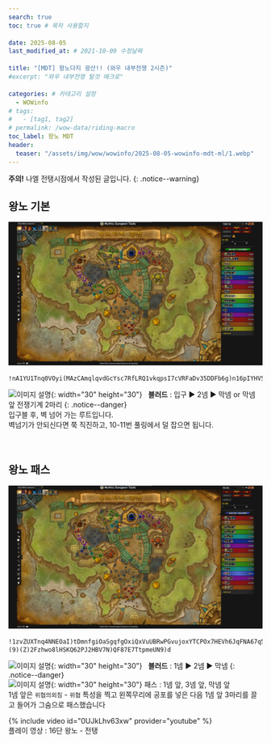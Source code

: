 ```yaml
---
search: true
toc: true # 목차 사용할지

date: 2025-08-05
last_modified_at: # 2021-10-09 수정날짜

title: "[MDT] 왕노다지 광산!! (와우 내부전쟁 2시즌)"
#excerpt: "와우 내부전쟁 탈것 매크로"

categories: # 카테고리 설정
  - WOWinfo
# tags:
#   - [tag1, tag2]
# permalink: /wow-data/riding-macro
toc_label: 왕노 MDT
header:
  teaser: "/assets/img/wow/wowinfo/2025-08-05-wowinfo-mdt-ml/1.webp"
---
```

**주의!** 나엘 전탱시점에서 작성된 글입니다.
{: .notice--warning}  

## 왕노 기본

![이미지 설명](/assets/img/wow/wowinfo/2025-08-05-wowinfo-mdt-ml/1.webp)

```  
!nA1YU1Tnq0VOyi(MAzCAmqlqvdGcYsc7RfLRQ1vkqpsI7cVRFaDv35DDFb6g)n16pIYHV51Xb124ELjp6mZCMZqjfs9Ev7vDDZtFqVSompPAyuIQ965X5L3D1OEBt)9t9Zwy7BZVbwFy6g15Q2P9Jh0lVzFDB(OD9vvJ4KBT7lQgUznli)IF4QXD9QHXgK7d4pSQPs1qGp3G)lBJle4kMGxvrLveHuwR6FfJMatkal5msTGtqyQOwqPayscm1b2adzrYPmoNHLamMnnqjWmpZvPnUqsQQeMBGqiubt65FdkZmWxWP11MCGXW1vyot45Naq2aDYLgcIeteiH0uFMKr6Z2OAybllKjuAJ6xAdu1lUd6f3b)c7a)2UP)I5ZNE43F6p(TNE4pV)Y)5X)6F)7hvTZh(f91BX2zBN7QwmVg4P9viu9zupzg5)CqwBpFCEUB04kU)Yx)R6L5BVfcYKzxF3pYdtIod5ycxrod9nyQFy6QX7V8W86AInZfFwRV1YWNaNhq(h3hhtoWyH7naUSfdXaw2124MRjqJdeQmxhlG0AYsomyvSxAbFuMdbca2goVtyZp1OA77Rm)4BtGuu7(29vyYiKWyVXSUymi6ZZCWI84ZYCG2emfDUzmlqwA1EgKtKqy5HIZnxfvjQDlwPLDlPjbRhPWIsYylqsUDeRYC6bWPCM0bAwQwrfYpViu0cIj5eZIWdexv13RpK0nuukbKYiX5usZPmbmrjw33NuFFtgXIQvUWgig(M(vraIf1M7mR0ZtwLqi7qqDeAjpZMXZ6tPJtiH5GTS6oSk21sDGLNKxWn8TDwUMbUOLGdXWAKX4IMTBmbt(FQawz3Q7W90ahcrTrTbZSvtdMBRIgSWxusLBKS2gSgItyGIdkg7uw4AuTnBDRvxuG2HKOGflqwrbgSzne)mzSydhkikQwI7gi(61vWexftYf40yGZmIlhVS9xS05MsXSi3qXi)1gcq2uctlaZobCWEB9RNybDOBcdEyE0bK6MSyAM6Z8S(mX59Cdm(zJi8Gb19KtSNASvRKX0fqYvp)e3y(iuXdo8hI6KeiUC17p1sNLU1Uu2)4dHl(vfroDMqCsbNpVan1tNOE25WvpdIxlSpT769Lf9027mpIZkgHfA3pmQ)Kgwu1QN0hV71RRd3mD0S3QVp6q(D7t3ONNSV8gYuaMh(RpcV03bv7QE084E4ff95auFTld9B)uF)Q29IazzZ(qN5ME7NV7WhxE7pIgm2HH((HR3h3UZ6tAp2naQ6b9n7dJquG8RFrR)55XUI)5hMhM0DQdwMv)3p
```  
![이미지 설명](https://wow.zamimg.com/images/wow/icons/large/spell_nature_bloodlust.jpg){: width="30" height="30"} 
&nbsp;&nbsp;**블러드** : 입구 ▶ 2넴 ▶ 막넴 or 막넴 앞 전쟁기계 2마리
{: .notice--danger}  
입구블 후, 벽 넘어 가는 루트입니다.  
벽넘기가 안되신다면 쭉 직진하고, 10-11번 풀링에서 덜 잡으면 됩니다.  
<br>
<br>

## 왕노 패스

![이미지 설명](/assets/img/wow/wowinfo/2025-08-05-wowinfo-mdt-ml/2.webp)

```
!1zvZUXTnq4NNEOaI)tDmnfgiOaSgqfgOxiQxVuUBRwPGvujoxYTCPOx7HEVh6JqFNA67q5m8hrUo2EXcTIdN5B(((gkzj2FWoC8044Ph2M8FWAis7W7DUFnCLD4(JhxMVZDz90YS1i4m7WdltlxU9(jN37EZ84cS)M7D8jRjKJ5TZhCxE92QF58RH1xTgviJB(f8NNMF0(nHTIbK27D3pT5wdz0qIFbFOwtN1WGV9WVQw4gfTtOKDDCDhtP192XVwW3dM1eSwky9kjJq5QEfNdbZ2dMhdoegbJuYfsPGQHWeimi7blszUBFHB0SUovydmgJRe6u(9aBuf8nsEFFadcbTVJkfQu(zqiEGJIWqX0uMIO0H(lagDcTf2adw3qtK9f6FPfiDV4kKxCf6lSc8)W7ardCbVDBAAx8Y7HvThkWYgch4piRbMXqyqpBiIAbJJXgfhrL4KqanlbvKljUhmprdPDyCSl8xKnY9rUt9f30ojciiJBzQsjuWXBkWlKrqTxfzWcUdFsPZHkqs1mZ71jvIPt0WXyVrtiT)Qnvx0rrxLVL0ePSPK8McWQtSOeEoXSJaRzlECstKXHlfEHUuK9D31no6oSN)OOOWDPBGbpQaYMIqA9O94U11AxXyhBusxtXPUXrBzikt9IVa1tQ23rcaBlyHQrTmz)s)uKLSYagKBz2kPBBeAz1I1Qa9wDeTOPLVYsziQ6eqAh3PXchzlAJytjfgm7MmLrW4OgL9fyfEYqcFKXzaokFub0HqMqrHHL1qvylBchsgfKES7mujsMgwhwTgYE34gjlQSXaLSF7DGOsluzBzDtLh8Xfl0q54KKhRPJtDD6G0OBoqU4Ps9XIjIUw0(zymSTz8yBZq1GMvE0AE9aWo8IfJe5ys6OK(yX0nIfAM9yqzf1JkqLhiFEcvu00NnaKp(WBtw60StIo4PmOBmaY0mQj1KIiyLrWMN4nrMq0abErp8j9CFiIvnejRAGRM9aOUFEtd6IMwA8meA8itA0LckOebc6rJIfnDWHUbJs7ZFSqY6D1JhGRWEG2m8XAF8i1(Shaa29NpFcHTD5IB2FB45JiPMVXW2Hj37CWnTdUz35p8Q11tpoFoS2AILIr(TBZp6wMX3TIe66bVZDgEdQd2Hv3K7bp8cA1hVC50O)7hhxD(YJKtOX7Ek89N)Z)4F)0)8XF6)(9)(Z)2Fzhwo8lHSKQ62PJ2HBV7N)QF87E7TtpmeUN9)d
```

![이미지 설명](https://wow.zamimg.com/images/wow/icons/large/spell_nature_bloodlust.jpg){: width="30" height="30"} 
&nbsp;&nbsp;**블러드** : 1넴 ▶ 2넴 ▶ 막넴
{: .notice--danger}  
![이미지 설명](https://wow.zamimg.com/images/wow/icons/large/ability_ambush.jpg){: width="30" height="30"} 패스 : 1넴 앞, 3넴 앞, 막넴 앞  
1넴 앞은 `위협의외침` - `위협` 특성을 찍고 왼쪽무리에 공포를 넣은 다음 1넴 앞 3마리를 끌고 들어가 그숨으로 패스했습니다
<br>

{% include video id="0UJkLhv63xw" provider="youtube" %}  
플레이 영상 : 16단 왕노 - 전탱
<br>
<br>
